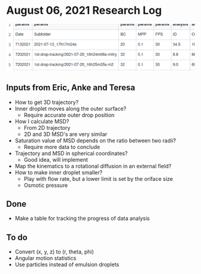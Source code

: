 # August 06, 2021 Research Log
![graphical abstract](table.png)

## Inputs from Eric, Anke and Teresa
- How to get 3D trajectory?
- Inner droplet moves along the outer surface?
  - Require accurate outer drop position
- How I calculate MSD?
  - From 2D trajectory
  - 2D and 3D MSD's are very similar
- Saturation value of MSD depends on the ratio between two radii?
  - Require more data to conclude
- Trajectory and MSD in spherical coordinates?
  - Good idea, will implement
- Map the kinematics to a rotational diffusion in an external field?
- How to make inner droplet smaller?
  - Play with flow rate, but a lower limit is set by the oriface size
  - Osmotic pressure

## Done
- Make a table for tracking the progress of data analysis

## To do
- Convert (x, y, z) to (r, theta, phi)
- Angular motion statistics
- Use particles instead of emulsion droplets
